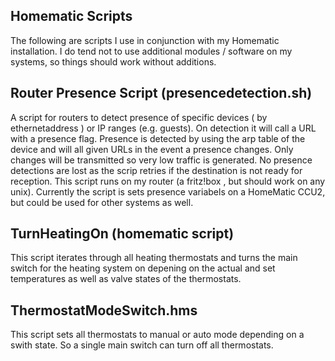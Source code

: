 Homematic Scripts
-----------------

The following are scripts I use in conjunction with my Homematic installation. I do tend not to use additional modules / software on my systems, so things should work without additions.


Router Presence Script (presencedetection.sh)
------------------------

A script for routers to detect presence of specific devices ( by ethernetaddress ) or IP ranges (e.g. guests). On detection it will call a URL with a presence flag.
Presence is detected by using the arp table of the device and will all given URLs in the event a presence changes. Only changes will be transmitted so very low traffic is generated. No presence detections are lost as the scrip retries if the destination is not ready for reception.
This script runs on my router (a fritz!box , but should work on any unix).  Currently the script is sets presence variabels on a HomeMatic CCU2, but could be used for other systems as well.


TurnHeatingOn (homematic script)
-----------------------
This script iterates through all heating thermostats and turns the main switch for the heating system on depening on the actual and set temperatures as well as valve states of the thermostats.




ThermostatModeSwitch.hms
-----------------------
This script sets all thermostats to manual or auto mode depending on a swith state. So a single main switch can turn off all thermostats.